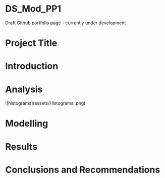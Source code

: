 # DS_Mod_PP1
Draft Github portfolio page - currently under development
# Project Title 

# Introduction

# Analysis
![histograms](assets/Histograms .png)
# Modelling

# Results

# Conclusions and Recommendations 
